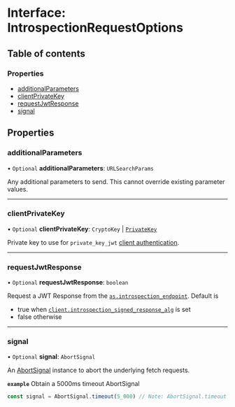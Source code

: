 # Interface: IntrospectionRequestOptions

## Table of contents

### Properties

- [additionalParameters](IntrospectionRequestOptions.md#additionalparameters)
- [clientPrivateKey](IntrospectionRequestOptions.md#clientprivatekey)
- [requestJwtResponse](IntrospectionRequestOptions.md#requestjwtresponse)
- [signal](IntrospectionRequestOptions.md#signal)

## Properties

### additionalParameters

• `Optional` **additionalParameters**: `URLSearchParams`

Any additional parameters to send. This cannot override existing parameter
values.

___

### clientPrivateKey

• `Optional` **clientPrivateKey**: `CryptoKey` \| [`PrivateKey`](PrivateKey.md)

Private key to use for `private_key_jwt`
[client authentication](../types/TokenEndpointAuthMethod.md).

___

### requestJwtResponse

• `Optional` **requestJwtResponse**: `boolean`

Request a JWT Response from the
[`as.introspection_endpoint`](AuthorizationServer.md#introspection_endpoint).
Default is
- true when
[`client.introspection_signed_response_alg`](Client.md#introspection_signed_response_alg)
is set
- false otherwise

___

### signal

• `Optional` **signal**: `AbortSignal`

An [AbortSignal](https://developer.mozilla.org/en-US/docs/Web/API/AbortSignal)
instance to abort the underlying fetch requests.

**`example`** Obtain a 5000ms timeout AbortSignal
```js
const signal = AbortSignal.timeout(5_000) // Note: AbortSignal.timeout may not yet be available in all runtimes.
```
